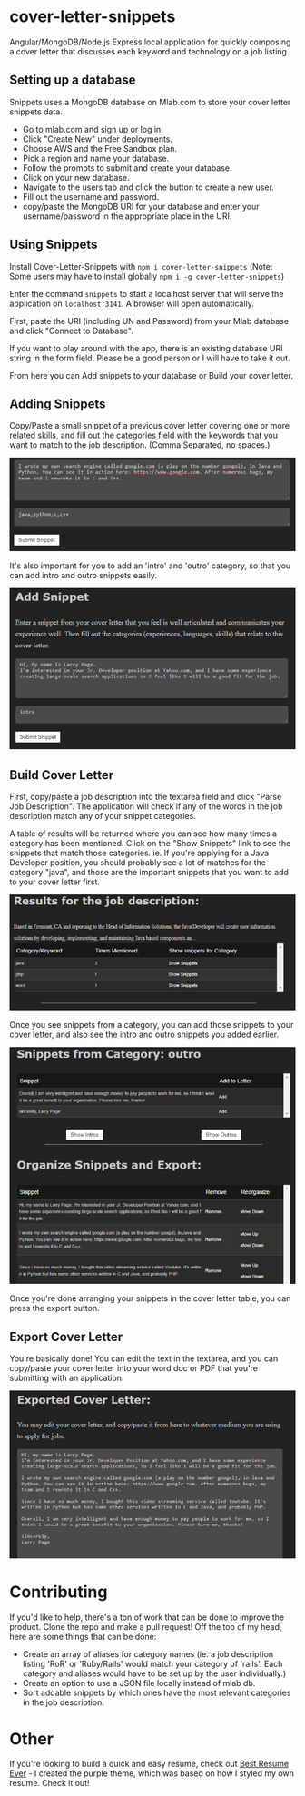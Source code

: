 # cover-letter-snippets
Angular/MongoDB/Node.js Express local application for quickly composing a cover letter that discusses each keyword and technology on a job listing.

## Setting up a database
Snippets uses a MongoDB database on Mlab.com to store your cover letter snippets data. 

- Go to mlab.com and sign up or log in.
- Click "Create New" under deployments.
- Choose AWS and the Free Sandbox plan.
- Pick a region and name your database.
- Follow the prompts to submit and create your database.
- Click on your new database.
- Navigate to the users tab and click the button to create a new user.
- Fill out the username and password.
- copy/paste the MongoDB URI for your database and enter your username/password in the appropriate place in the URI. 

## Using Snippets

Install Cover-Letter-Snippets with `npm i cover-letter-snippets`
(Note: Some users may have to install globally `npm i -g cover-letter-snippets`)

Enter the command `snippets` to start a localhost server that will serve the application on `localhost:3141`. A browser will open automatically.

First, paste the URI (including UN and Password) from your Mlab database and click "Connect to Database". 

If you want to play around with the app, there is an existing database URI string in the form field. Please be a good person or I will have to take it out. 

From here you can Add snippets to your database or Build your cover letter. 

## Adding Snippets

Copy/Paste a small snippet of a previous cover letter covering one or more related skills, and fill out the categories field with the keywords that you want to match to the job description. (Comma Separated, no spaces.)

![Add a new snippet to your database](/readme-images/snippets-snippet.png)

It's also important for you to add an 'intro' and 'outro' category, so that you can add intro and outro snippets easily. 

![Add an intro snippet to your database](/readme-images/snippets-intro.png)

## Build Cover Letter

First, copy/paste a job description into the textarea field and click "Parse Job Description". The application will check if any of the words in the job description match any of your snippet categories.

A table of results will be returned where you can see how many times a category has been mentioned. Click on the "Show Snippets" link to see the snippets that match those categories. ie. If you're applying for a Java Developer position, you should probably see a lot of matches for the category "java", and those are the important snippets that you want to add to your cover letter first.  

![View Parsed Job Description and Category Matches](/readme-images/snippets-results.png)

Once you see snippets from a category, you can add those snippets to your cover letter, and also see the intro and outro snippets you added earlier. 

![Add snippets to your cover letter.](/readme-images/snippets-outro.png)
 
Once you're done arranging your snippets in the cover letter table, you can press the export button.  

## Export Cover Letter

You're basically done! You can edit the text in the textarea, and you can copy/paste your cover letter into your word doc or PDF that you're submitting with an application. 

![Exported Cover Letter.](/readme-images/snippets-export.png) 


# Contributing

If you'd like to help, there's a ton of work that can be done to improve the product. Clone the repo and make a pull request! Off the top of my head, here are some things that can be done:

 - Create an array of aliases for category names (ie. a job description listing 'RoR' or 'Ruby/Rails' would match your category of 'rails'. Each category and aliases would have to be set up by the user individually.)
 - Create an option to use a JSON file locally instead of mlab db. 
 - Sort addable snippets by which ones have the most relevant categories in the job description. 

# Other

If you're looking to build a quick and easy resume, check out [Best Resume Ever](https://github.com/salomonelli/best-resume-ever) - I created the purple theme, which was based on how I styled my own resume. Check it out!
